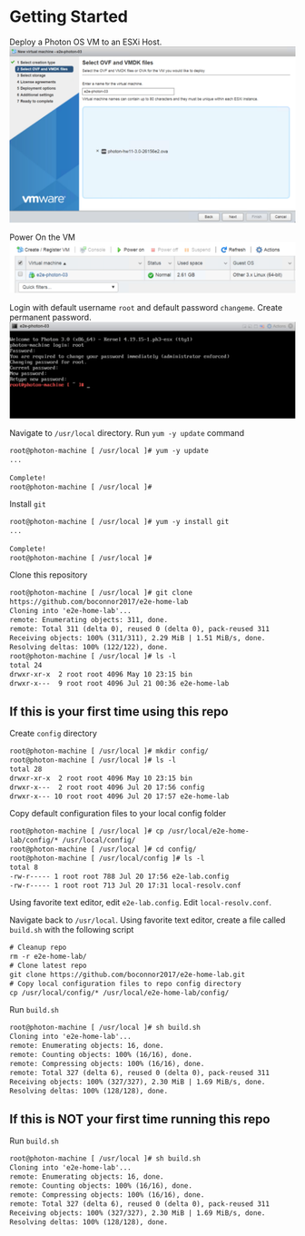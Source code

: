 # Getting Started
Deploy a Photon OS VM to an ESXi Host. 
![](https://github.com/boconnor2017/e2e-home-lab/blob/master/img/getting_started_005.PNG)

Power On the VM
![](https://github.com/boconnor2017/e2e-home-lab/blob/master/img/getting_started_006.PNG)

Login with default username `root` and default password `changeme`. Create permanent password.
![](https://github.com/boconnor2017/e2e-home-lab/blob/master/img/getting_started_007.PNG)

Navigate to `/usr/local` directory. Run `yum -y update` command
```
root@photon-machine [ /usr/local ]# yum -y update
...

Complete!
root@photon-machine [ /usr/local ]#
```

Install `git`
```
root@photon-machine [ /usr/local ]# yum -y install git
...

Complete!
root@photon-machine [ /usr/local ]#
```

Clone this repository
```
root@photon-machine [ /usr/local ]# git clone https://github.com/boconnor2017/e2e-home-lab
Cloning into 'e2e-home-lab'...
remote: Enumerating objects: 311, done.
remote: Total 311 (delta 0), reused 0 (delta 0), pack-reused 311
Receiving objects: 100% (311/311), 2.29 MiB | 1.51 MiB/s, done.
Resolving deltas: 100% (122/122), done.
root@photon-machine [ /usr/local ]# ls -l
total 24
drwxr-xr-x  2 root root 4096 May 10 23:15 bin
drwxr-x---  9 root root 4096 Jul 21 00:36 e2e-home-lab
```

## If this is your first time using this repo
Create `config` directory
```
root@photon-machine [ /usr/local ]# mkdir config/
root@photon-machine [ /usr/local ]# ls -l
total 28
drwxr-xr-x  2 root root 4096 May 10 23:15 bin
drwxr-x---  2 root root 4096 Jul 20 17:56 config
drwxr-x--- 10 root root 4096 Jul 20 17:57 e2e-home-lab
```

Copy default configuration files to your local config folder
```
root@photon-machine [ /usr/local ]# cp /usr/local/e2e-home-lab/config/* /usr/local/config/
root@photon-machine [ /usr/local ]# cd config/
root@photon-machine [ /usr/local/config ]# ls -l
total 8
-rw-r----- 1 root root 788 Jul 20 17:56 e2e-lab.config
-rw-r----- 1 root root 713 Jul 20 17:31 local-resolv.conf
```

Using favorite text editor, edit `e2e-lab.config`. Edit `local-resolv.conf`.

Navigate back to `/usr/local`. Using favorite text editor, create a file called `build.sh` with the following script
```
# Cleanup repo
rm -r e2e-home-lab/
# Clone latest repo
git clone https://github.com/boconnor2017/e2e-home-lab.git
# Copy local configuration files to repo config directory
cp /usr/local/config/* /usr/local/e2e-home-lab/config/
```

Run `build.sh`
```
root@photon-machine [ /usr/local ]# sh build.sh
Cloning into 'e2e-home-lab'...
remote: Enumerating objects: 16, done.
remote: Counting objects: 100% (16/16), done.
remote: Compressing objects: 100% (16/16), done.
remote: Total 327 (delta 6), reused 0 (delta 0), pack-reused 311
Receiving objects: 100% (327/327), 2.30 MiB | 1.69 MiB/s, done.
Resolving deltas: 100% (128/128), done.
```

## If this is NOT your first time running this repo
Run `build.sh`
```
root@photon-machine [ /usr/local ]# sh build.sh
Cloning into 'e2e-home-lab'...
remote: Enumerating objects: 16, done.
remote: Counting objects: 100% (16/16), done.
remote: Compressing objects: 100% (16/16), done.
remote: Total 327 (delta 6), reused 0 (delta 0), pack-reused 311
Receiving objects: 100% (327/327), 2.30 MiB | 1.69 MiB/s, done.
Resolving deltas: 100% (128/128), done.
```
